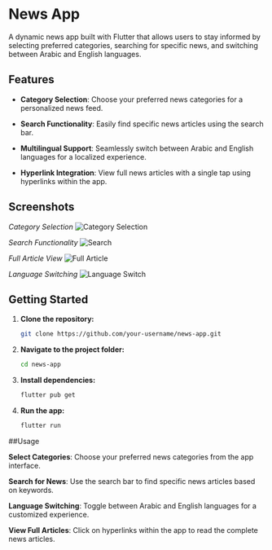 # News App

A dynamic news app built with Flutter that allows users to stay informed by selecting preferred categories, searching for specific news, and switching between Arabic and English languages.

## Features

- **Category Selection**: Choose your preferred news categories for a personalized news feed.
  
- **Search Functionality**: Easily find specific news articles using the search bar.

- **Multilingual Support**: Seamlessly switch between Arabic and English languages for a localized experience.

- **Hyperlink Integration**: View full news articles with a single tap using hyperlinks within the app.

## Screenshots

*Category Selection*
![Category Selection](/screenshots/category_selection.png)

*Search Functionality*
![Search](/screenshots/search.png)

*Full Article View*
![Full Article](/screenshots/full_article.png)

*Language Switching*
![Language Switch](/screenshots/language_switch.png)

## Getting Started

1. **Clone the repository:**

   ```bash
   git clone https://github.com/your-username/news-app.git

2. **Navigate to the project folder:**

   ```bash
   cd news-app

1. **Install dependencies:**

   ```bash
   flutter pub get
   
2. **Run the app:**

   ```bash
   flutter run
   
##Usage

**Select Categories**: Choose your preferred news categories from the app interface.

**Search for News**: Use the search bar to find specific news articles based on keywords.

**Language Switching**: Toggle between Arabic and English languages for a customized experience.

**View Full Articles**: Click on hyperlinks within the app to read the complete news articles.

